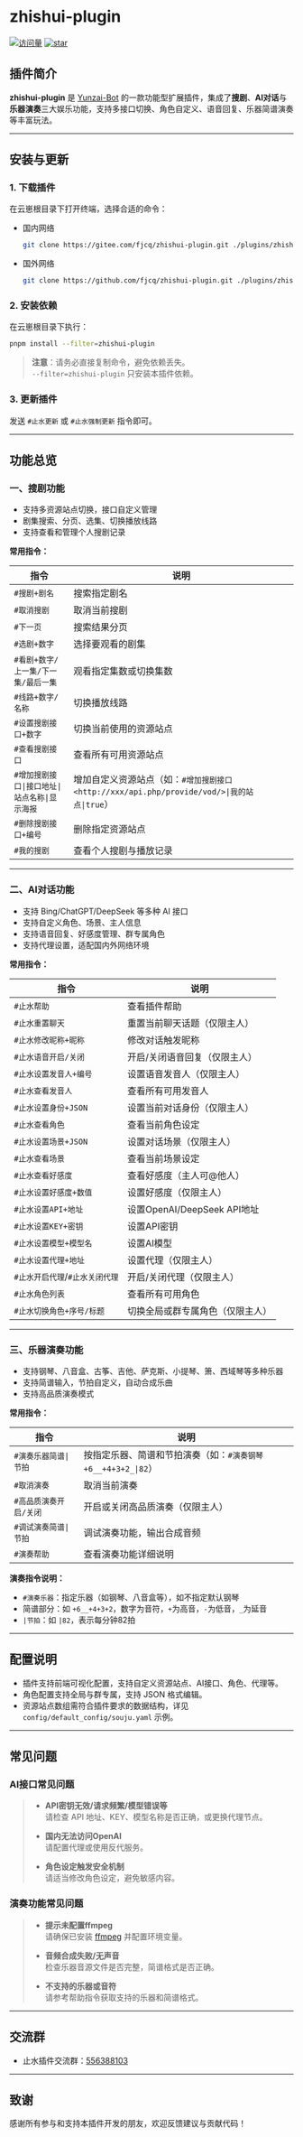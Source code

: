 # zhishui-plugin

[![访问量](https://visitor-badge.glitch.me/badge?page_id=fjcq.zhishui-plugin&right_color=red&left_text=访%20问%20量)](https://gitee.com/fjcq/zhishui-plugin)
[![star](https://gitee.com/fjcq/zhishui-plugin/badge/star.svg?theme=dark)](https://gitee.com/fjcq/zhishui-plugin/stargazers)

## 插件简介

**zhishui-plugin** 是 [Yunzai-Bot](https://gitee.com/yoimiya-kokomi/Miao-Yunzai) 的一款功能型扩展插件，集成了**搜剧**、**AI对话**与**乐器演奏**三大娱乐功能，支持多接口切换、角色自定义、语音回复、乐器简谱演奏等丰富玩法。

---

## 安装与更新

### 1. 下载插件

在云崽根目录下打开终端，选择合适的命令：

- 国内网络  

  ```bash
  git clone https://gitee.com/fjcq/zhishui-plugin.git ./plugins/zhishui-plugin
  ```

- 国外网络  

  ```bash
  git clone https://github.com/fjcq/zhishui-plugin.git ./plugins/zhishui-plugin
  ```

### 2. 安装依赖

在云崽根目录下执行：

```bash
pnpm install --filter=zhishui-plugin
```

> **注意**：请务必直接复制命令，避免依赖丢失。  
> `--filter=zhishui-plugin` 只安装本插件依赖。

### 3. 更新插件

发送 `#止水更新` 或 `#止水强制更新` 指令即可。

---

## 功能总览

### 一、搜剧功能

- 支持多资源站点切换，接口自定义管理
- 剧集搜索、分页、选集、切换播放线路
- 支持查看和管理个人搜剧记录

**常用指令：**

| 指令                | 说明                           |
|---------------------|--------------------------------|
| `#搜剧+剧名`        | 搜索指定剧名                   |
| `#取消搜剧`         | 取消当前搜剧                   |
| `#下一页`           | 搜索结果分页                   |
| `#选剧+数字`        | 选择要观看的剧集               |
| `#看剧+数字/上一集/下一集/最后一集` | 观看指定集数或切换集数 |
| `#线路+数字/名称`   | 切换播放线路                   |
| `#设置搜剧接口+数字`| 切换当前使用的资源站点         |
| `#查看搜剧接口`     | 查看所有可用资源站点           |
| `#增加搜剧接口\|接口地址\|站点名称\|显示海报` | 增加自定义资源站点（如：`#增加搜剧接口<http://xxx/api.php/provide/vod/>\|我的站点\|true`）|
| `#删除搜剧接口+编号`| 删除指定资源站点               |
| `#我的搜剧`         | 查看个人搜剧与播放记录         |

---

### 二、AI对话功能

- 支持 Bing/ChatGPT/DeepSeek 等多种 AI 接口
- 支持自定义角色、场景、主人信息
- 支持语音回复、好感度管理、群专属角色
- 支持代理设置，适配国内外网络环境

**常用指令：**

| 指令                        | 说明                                 |
|-----------------------------|--------------------------------------|
| `#止水帮助`                 | 查看插件帮助                         |
| `#止水重置聊天`             | 重置当前聊天话题（仅限主人）         |
| `#止水修改昵称+昵称`         | 修改对话触发昵称                     |
| `#止水语音开启/关闭`         | 开启/关闭语音回复（仅限主人）        |
| `#止水设置发音人+编号`       | 设置语音发音人（仅限主人）           |
| `#止水查看发音人`            | 查看所有可用发音人                   |
| `#止水设置身份+JSON`         | 设置当前对话身份（仅限主人）         |
| `#止水查看角色`              | 查看当前角色设定                     |
| `#止水设置场景+JSON`         | 设置对话场景（仅限主人）             |
| `#止水查看场景`              | 查看当前场景设定                     |
| `#止水查看好感度`            | 查看好感度（主人可@他人）            |
| `#止水设置好感度+数值`       | 设置好感度（仅限主人）               |
| `#止水设置API+地址`          | 设置OpenAI/DeepSeek API地址          |
| `#止水设置KEY+密钥`          | 设置API密钥                          |
| `#止水设置模型+模型名`        | 设置AI模型                           |
| `#止水设置代理+地址`         | 设置代理（仅限主人）                 |
| `#止水开启代理`/`#止水关闭代理` | 开启/关闭代理（仅限主人）         |
| `#止水角色列表`              | 查看所有可用角色                     |
| `#止水切换角色+序号/标题`    | 切换全局或群专属角色（仅限主人）     |

---

### 三、乐器演奏功能

- 支持钢琴、八音盒、古筝、吉他、萨克斯、小提琴、箫、西域琴等多种乐器
- 支持简谱输入，节拍自定义，自动合成乐曲
- 支持高品质演奏模式

**常用指令：**

| 指令                    | 说明                                               |
|-------------------------|----------------------------------------------------|
| `#演奏乐器简谱\|节拍`      | 按指定乐器、简谱和节拍演奏（如：`#演奏钢琴+6__+4+3+2_\|82`）|
| `#取消演奏`             | 取消当前演奏                                       |
| `#高品质演奏开启/关闭`   | 开启或关闭高品质演奏（仅限主人）                   |
| `#调试演奏简谱\|节拍`      | 调试演奏功能，输出合成音频                        |
| `#演奏帮助`             | 查看演奏功能详细说明                               |

**演奏指令说明：**

- `#演奏乐器`：指定乐器（如钢琴、八音盒等），如不指定默认钢琴
- 简谱部分：如 `+6__+4+3+2`，数字为音符，`+`为高音，`-`为低音，`_`为延音
- `|节拍`：如 `|82`，表示每分钟82拍

---

## 配置说明

- 插件支持前端可视化配置，支持自定义资源站点、AI接口、角色、代理等。
- 角色配置支持全局与群专属，支持 JSON 格式编辑。
- 资源站点数组需符合插件要求的数据结构，详见 `config/default_config/souju.yaml` 示例。

---

## 常见问题

### AI接口常见问题

> - **API密钥无效/请求频繁/模型错误等**  
>   请检查 API 地址、KEY、模型名称是否正确，或更换代理节点。
>
> - **国内无法访问OpenAI**  
>   请配置代理或使用反代服务。
>
> - **角色设定触发安全机制**  
>   请适当修改角色设定，避免敏感内容。

### 演奏功能常见问题

> - **提示未配置ffmpeg**  
>   请确保已安装 [ffmpeg](https://ffmpeg.org/download.html) 并配置环境变量。
>
> - **音频合成失败/无声音**  
>   检查乐器音源文件是否完整，简谱格式是否正确。
>
> - **不支持的乐器或音符**  
>   请参考帮助指令获取支持的乐器和简谱格式。

---

## 交流群

- 止水插件交流群：[556388103](http://qm.qq.com/cgi-bin/qm/qr?_wv=1027&k=nHBGClQFxzzlokib8TRqbdVoam6kPN3z&authKey=kxnCLF%2Boj%2FCHRulcjeIWJdX5aedRVP4sAQxwKZKe5wE36ox%2FYwsHWte2cvrAQRnf&noverify=0&group_code=556388103)

---

## 致谢

感谢所有参与和支持本插件开发的朋友，欢迎反馈建议与贡献代码！
